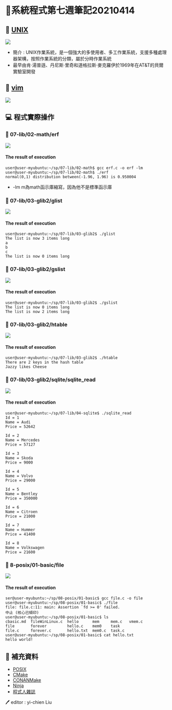 # 📝系統程式第七週筆記20210414
## 📖 [UNIX](https://en.wikipedia.org/wiki/History_of_Unix)
![](unixhistory.jpg)
* 簡介 : UNIX作業系統，是一個強大的多使用者、多工作業系統，支援多種處理器架構，按照作業系統的分類，屬於分時作業系統
* 最早由肯·湯普遜、丹尼斯·里奇和道格拉斯·麥克羅伊於1969年在AT&T的貝爾實驗室開發
## 📖 [vim](https://ipcmen.com/vi-vim)
![](vim鍵盤圖.gif)

## 💻 程式實際操作
### 🔗 07-lib/02-math/erf
![](erf.JPG)
#### The result of execution
```
user@user-myubuntu:~/sp/07-lib/02-math$ gcc erf.c -o erf -lm
user@user-myubuntu:~/sp/07-lib/02-math$ ./erf
normal(0,1) distribution between(-1.96, 1.96) is 0.950004
```
* -lm m為math函示庫縮寫，因為他不是標準函示庫
### 🔗 07-lib/03-glib2/glist
![](glist.JPG)
#### The result of execution
```
user@user-myubuntu:~/sp/07-lib/03-glib2$ ./glist
The list is now 3 items long
a
b
c
The list is now 0 items long
```
### 🔗 07-lib/03-glib2/gslist
![](gslist.JPG)
#### The result of execution
```
user@user-myubuntu:~/sp/07-lib/03-glib2$ ./gslist
The list is now 0 items long
The list is now 2 items long
```
### 🔗 07-lib/03-glib2/htable
![](htable.JPG)
#### The result of execution
```
user@user-myubuntu:~/sp/07-lib/03-glib2$ ./htable
There are 2 keys in the hash table
Jazzy likes Cheese
```

### 🔗 07-lib/03-glib2/sqlite/sqlite_read
![](sqlite_read.JPG)
#### The result of execution
```
user@user-myubuntu:~/sp/07-lib/04-sqlite$ ./sqlite_read 
Id = 1
Name = Audi
Price = 52642

Id = 2
Name = Mercedes
Price = 57127

Id = 3
Name = Skoda
Price = 9000

Id = 4
Name = Volvo
Price = 29000

Id = 5
Name = Bentley
Price = 350000

Id = 6
Name = Citroen
Price = 21000

Id = 7
Name = Hummer
Price = 41400

Id = 8
Name = Volkswagen
Price = 21600
```

### 🔗 8-posix/01-basic/file
![](file.JPG)
#### The result of execution
```
ser@user-myubuntu:~/sp/08-posix/01-basic$ gcc file.c -o file
user@user-myubuntu:~/sp/08-posix/01-basic$ ./file
file: file.c:11: main: Assertion `fd >= 0' failed.
中止 (核心已傾印)
user@user-myubuntu:~/sp/08-posix/01-basic$ ls
cbasic.md  fileWinLinux.c  hello      mem     mem.c   vmem.c
file       forever         hello.c    mem0    task
file.c     forever.c       hello.txt  mem0.c  task.c
user@user-myubuntu:~/sp/08-posix/01-basic$ cat hello.txt
hello world!
```
## 📖 補充資料
* [POSIX](https://en.wikipedia.org/wiki/POSIX)
* [CMake](https://cmake.org/?fbclid=IwAR2pwZLYEiQSfRFkxkQzK4oqA8huE_bYP8ZEtg9va8MQ6eDcycvVXfRPoyI)
* [CONANMake](https://conan.io/)
* [Ninja](https://ninja-build.org/) 
* [程式人雜誌](https://github.com/programmermagazine)


🖊️ editor : yi-chien Liu
